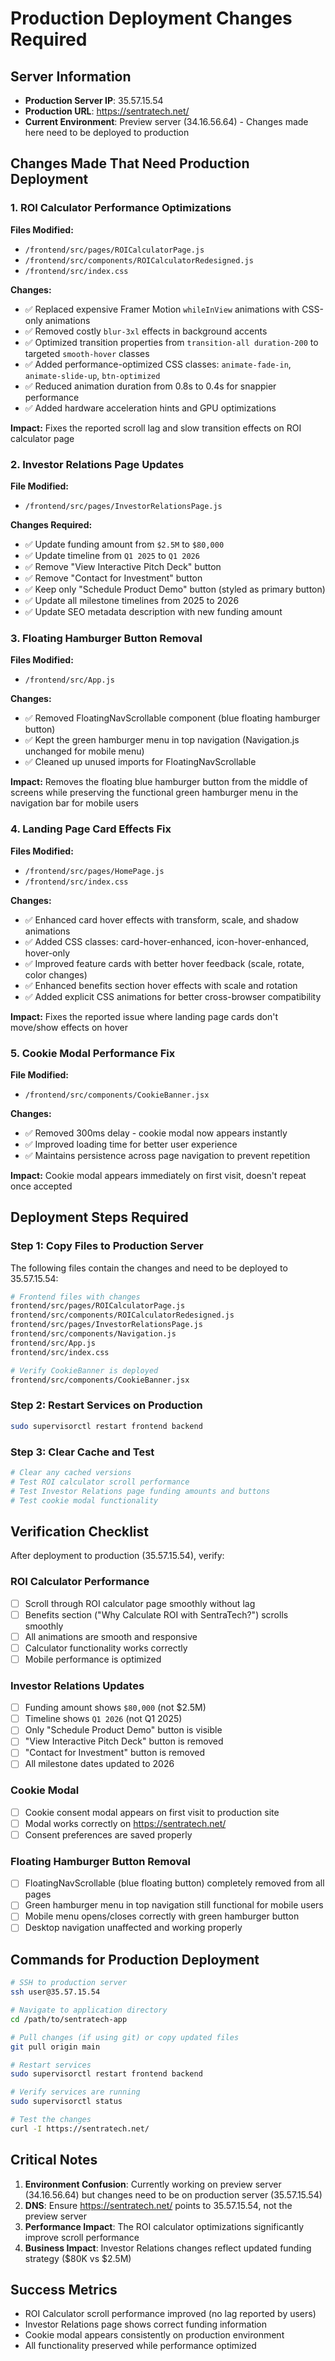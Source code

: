 # Production Deployment Changes Required

## Server Information
- **Production Server IP**: 35.57.15.54
- **Production URL**: https://sentratech.net/
- **Current Environment**: Preview server (34.16.56.64) - Changes made here need to be deployed to production

## Changes Made That Need Production Deployment

### 1. ROI Calculator Performance Optimizations
**Files Modified:**
- `/frontend/src/pages/ROICalculatorPage.js` 
- `/frontend/src/components/ROICalculatorRedesigned.js`
- `/frontend/src/index.css`

**Changes:**
- ✅ Replaced expensive Framer Motion `whileInView` animations with CSS-only animations
- ✅ Removed costly `blur-3xl` effects in background accents
- ✅ Optimized transition properties from `transition-all duration-200` to targeted `smooth-hover` classes
- ✅ Added performance-optimized CSS classes: `animate-fade-in`, `animate-slide-up`, `btn-optimized`
- ✅ Reduced animation duration from 0.8s to 0.4s for snappier performance
- ✅ Added hardware acceleration hints and GPU optimizations

**Impact:** Fixes the reported scroll lag and slow transition effects on ROI calculator page

### 2. Investor Relations Page Updates
**File Modified:**
- `/frontend/src/pages/InvestorRelationsPage.js`

**Changes Required:**
- ✅ Update funding amount from `$2.5M` to `$80,000`
- ✅ Update timeline from `Q1 2025` to `Q1 2026`
- ✅ Remove "View Interactive Pitch Deck" button
- ✅ Remove "Contact for Investment" button  
- ✅ Keep only "Schedule Product Demo" button (styled as primary button)
- ✅ Update all milestone timelines from 2025 to 2026
- ✅ Update SEO metadata description with new funding amount

### 3. Floating Hamburger Button Removal
**Files Modified:**
- `/frontend/src/App.js`

**Changes:**
- ✅ Removed FloatingNavScrollable component (blue floating hamburger button)
- ✅ Kept the green hamburger menu in top navigation (Navigation.js unchanged for mobile menu)
- ✅ Cleaned up unused imports for FloatingNavScrollable

**Impact:** Removes the floating blue hamburger button from the middle of screens while preserving the functional green hamburger menu in the navigation bar for mobile users

### 4. Landing Page Card Effects Fix
**Files Modified:**
- `/frontend/src/pages/HomePage.js`
- `/frontend/src/index.css`

**Changes:**
- ✅ Enhanced card hover effects with transform, scale, and shadow animations
- ✅ Added CSS classes: card-hover-enhanced, icon-hover-enhanced, hover-only
- ✅ Improved feature cards with better hover feedback (scale, rotate, color changes)
- ✅ Enhanced benefits section hover effects with scale and rotation
- ✅ Added explicit CSS animations for better cross-browser compatibility

**Impact:** Fixes the reported issue where landing page cards don't move/show effects on hover

### 5. Cookie Modal Performance Fix
**File Modified:**
- `/frontend/src/components/CookieBanner.jsx`

**Changes:**
- ✅ Removed 300ms delay - cookie modal now appears instantly
- ✅ Improved loading time for better user experience
- ✅ Maintains persistence across page navigation to prevent repetition

**Impact:** Cookie modal appears immediately on first visit, doesn't repeat once accepted

## Deployment Steps Required

### Step 1: Copy Files to Production Server
The following files contain the changes and need to be deployed to 35.57.15.54:

```bash
# Frontend files with changes
frontend/src/pages/ROICalculatorPage.js
frontend/src/components/ROICalculatorRedesigned.js  
frontend/src/pages/InvestorRelationsPage.js
frontend/src/components/Navigation.js
frontend/src/App.js
frontend/src/index.css

# Verify CookieBanner is deployed
frontend/src/components/CookieBanner.jsx
```

### Step 2: Restart Services on Production
```bash
sudo supervisorctl restart frontend backend
```

### Step 3: Clear Cache and Test
```bash
# Clear any cached versions
# Test ROI calculator scroll performance
# Test Investor Relations page funding amounts and buttons
# Test cookie modal functionality
```

## Verification Checklist

After deployment to production (35.57.15.54), verify:

### ROI Calculator Performance
- [ ] Scroll through ROI calculator page smoothly without lag
- [ ] Benefits section ("Why Calculate ROI with SentraTech?") scrolls smoothly  
- [ ] All animations are smooth and responsive
- [ ] Calculator functionality works correctly
- [ ] Mobile performance is optimized

### Investor Relations Updates
- [ ] Funding amount shows `$80,000` (not $2.5M)
- [ ] Timeline shows `Q1 2026` (not Q1 2025)
- [ ] Only "Schedule Product Demo" button is visible
- [ ] "View Interactive Pitch Deck" button is removed
- [ ] "Contact for Investment" button is removed
- [ ] All milestone dates updated to 2026

### Cookie Modal
- [ ] Cookie consent modal appears on first visit to production site
- [ ] Modal works correctly on https://sentratech.net/
- [ ] Consent preferences are saved properly

### Floating Hamburger Button Removal
- [ ] FloatingNavScrollable (blue floating button) completely removed from all pages
- [ ] Green hamburger menu in top navigation still functional for mobile users
- [ ] Mobile menu opens/closes correctly with green hamburger button
- [ ] Desktop navigation unaffected and working properly

## Commands for Production Deployment

```bash
# SSH to production server
ssh user@35.57.15.54

# Navigate to application directory  
cd /path/to/sentratech-app

# Pull changes (if using git) or copy updated files
git pull origin main

# Restart services
sudo supervisorctl restart frontend backend

# Verify services are running
sudo supervisorctl status

# Test the changes
curl -I https://sentratech.net/
```

## Critical Notes

1. **Environment Confusion**: Currently working on preview server (34.16.56.64) but changes need to be on production server (35.57.15.54)
2. **DNS**: Ensure https://sentratech.net/ points to 35.57.15.54, not the preview server  
3. **Performance Impact**: The ROI calculator optimizations significantly improve scroll performance
4. **Business Impact**: Investor Relations changes reflect updated funding strategy ($80K vs $2.5M)

## Success Metrics
- ROI Calculator scroll performance improved (no lag reported by users)
- Investor Relations page shows correct funding information
- Cookie modal appears consistently on production environment
- All functionality preserved while performance optimized